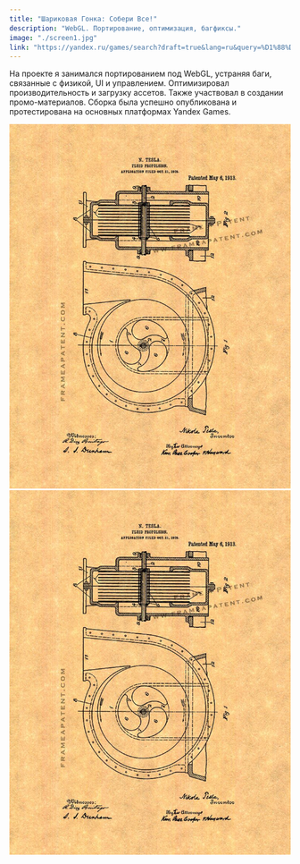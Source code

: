 ```yaml
---
title: "Шариковая Гонка: Собери Все!"
description: "WebGL. Портирование, оптимизация, багфиксы."
image: "./screen1.jpg"
link: "https://yandex.ru/games/search?draft=true&lang=ru&query=%D1%88%D0%B0%D1%80%D0%B8%D0%BA%D0%BE%D0%B2%D0%B0%D1%8F%20%D0%B3%D0%BE%D0%BD%D0%BA%D0%B0#app=359715"
---
```


На проекте я занимался портированием под WebGL, устраняя баги, связанные с физикой, UI и управлением. Оптимизировал производительность и загрузку ассетов. Также участвовал в создании промо-материалов. Сборка была успешно опубликована и протестирована на основных платформах Yandex Games.

![Скриншот](./screen1.jpg)
![Скриншот](./screen1.jpg)
